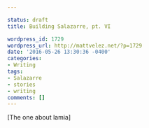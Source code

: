 ```yaml
---

status: draft
title: Building Salazarre, pt. VI

wordpress_id: 1729
wordpress_url: http://mattvelez.net/?p=1729
date: '2016-05-26 13:30:36 -0400'
categories:
- Writing
tags:
- Salazarre
- stories
- writing
comments: []
---
```

[The one about lamia]
